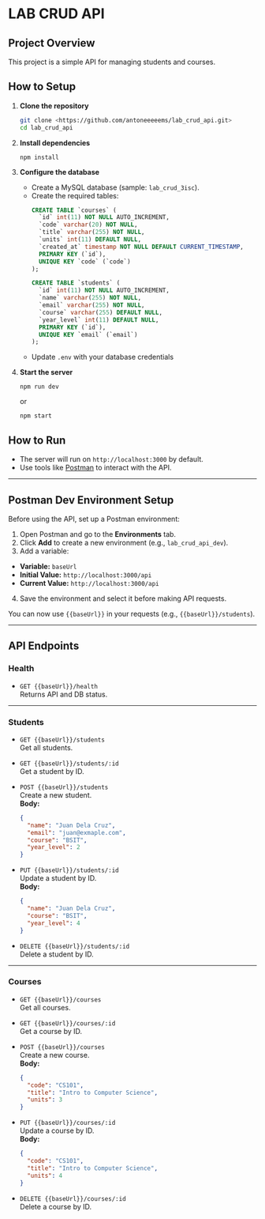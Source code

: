 # LAB CRUD API
## Project Overview

This project is a simple API for managing students and courses.

## How to Setup

1. **Clone the repository**
   ```sh
   git clone <https://github.com/antoneeeeems/lab_crud_api.git>
   cd lab_crud_api
   ```

2. **Install dependencies**
   ```
   npm install
   ```

3. **Configure the database**
   - Create a MySQL database (sample: `lab_crud_3isc`).
   - Create the required tables:
     ```sql
     CREATE TABLE `courses` (
       `id` int(11) NOT NULL AUTO_INCREMENT,
       `code` varchar(20) NOT NULL,
       `title` varchar(255) NOT NULL,
       `units` int(11) DEFAULT NULL,
       `created_at` timestamp NOT NULL DEFAULT CURRENT_TIMESTAMP,
       PRIMARY KEY (`id`),
       UNIQUE KEY `code` (`code`)
     );

     CREATE TABLE `students` (
       `id` int(11) NOT NULL AUTO_INCREMENT,
       `name` varchar(255) NOT NULL,
       `email` varchar(255) NOT NULL,
       `course` varchar(255) DEFAULT NULL,
       `year_level` int(11) DEFAULT NULL,
       PRIMARY KEY (`id`),
       UNIQUE KEY `email` (`email`)
     );
     ```
   - Update `.env` with your database credentials

4. **Start the server**
   ```
   npm run dev
   ```
   or
   ```
   npm start
   ```

## How to Run

- The server will run on `http://localhost:3000` by default.
- Use tools like [Postman](https://www.postman.com/) to interact with the API.

---

## Postman Dev Environment Setup

Before using the API, set up a Postman environment:

1. Open Postman and go to the **Environments** tab.
2. Click **Add** to create a new environment (e.g., `lab_crud_api_dev`).
3. Add a variable:
  - **Variable:** `baseUrl`
  - **Initial Value:** `http://localhost:3000/api`
  - **Current Value:** `http://localhost:3000/api`
4. Save the environment and select it before making API requests.

You can now use `{{baseUrl}}` in your requests (e.g., `{{baseUrl}}/students`).

---

## API Endpoints

### Health

- `GET {{baseUrl}}/health`  
  Returns API and DB status.

---

### Students

- `GET {{baseUrl}}/students`  
  Get all students.

- `GET {{baseUrl}}/students/:id`  
  Get a student by ID.

- `POST {{baseUrl}}/students`  
  Create a new student.  
  **Body:**  
  ```json
  {
    "name": "Juan Dela Cruz",
    "email": "juan@exmaple.com",
    "course": "BSIT",
    "year_level": 2
  }
  ```

- `PUT {{baseUrl}}/students/:id`  
  Update a student by ID.  
  **Body:**  
  ```json
  {
    "name": "Juan Dela Cruz",
    "course": "BSIT",
    "year_level": 4
  }
  ```

- `DELETE {{baseUrl}}/students/:id`  
  Delete a student by ID.

---

### Courses

- `GET {{baseUrl}}/courses`  
  Get all courses.

- `GET {{baseUrl}}/courses/:id`  
  Get a course by ID.

- `POST {{baseUrl}}/courses`  
  Create a new course.  
  **Body:**  
  ```json
  {
    "code": "CS101",
    "title": "Intro to Computer Science",
    "units": 3
  }
  ```

- `PUT {{baseUrl}}/courses/:id`  
  Update a course by ID.  
  **Body:**  
  ```json
  {
    "code": "CS101",
    "title": "Intro to Computer Science",
    "units": 4
  }
  ```

- `DELETE {{baseUrl}}/courses/:id`  
  Delete a course by ID.

